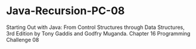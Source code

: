 # Java-Recursion-PC-08
Starting Out with Java: From Control Structures through Data Structures, 3rd Edition by Tony Gaddis and Godfry Muganda.  Chapter 16 Programming Challenge 08
